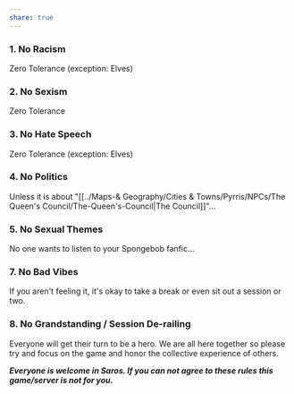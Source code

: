 ```yaml
---
share: true
---
```




### **1. No Racism**

Zero Tolerance (exception: Elves)

### **2. No Sexism**

Zero Tolerance

### **3. No Hate Speech**

Zero Tolerance (exception: Elves)

### **4. No Politics**

Unless it is about "[[../Maps-& Geography/Cities & Towns/Pyrris/NPCs/The Queen's Council/The-Queen's-Council|The Council]]"…

### **5. No Sexual Themes**

No one wants to listen to your Spongebob fanfic...

### **7. No Bad Vibes**

If you aren't feeling it, it's okay to take a break or even sit out a session or two.

### **8. No Grandstanding / Session De-railing**

Everyone will get their turn to be a hero. We are all here together so please try and focus on the game and honor the collective experience of others.

***Everyone is welcome in Saros. If you can not agree to these rules this game/server is not for you.***